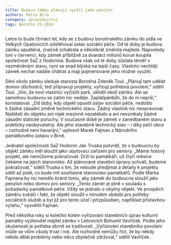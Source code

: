 ```yaml
---
title: Budovu zámku plánují využít jako penzion
authors: Petra Bílá
category: zpravodajství
tags: Borotín 25-2014 
---
```


Letos to bude čtrnáct let, kdy se z budovy borotínského zámku do sídla ve Velkých Opatovicích odstěhoval ústav sociální péče. Od té doby je budova zámku opuštěná, značně zchátrala a několikrát změnila majitele. Naposledy loni v červenci, kdy zámek přibližně za dvanáct milionů korun koupila společnost SaZ z Hodonína. Budova však od té doby zůstala téměř v nezměněném stavu, nyní se snad blýská na lepší časy. Vlastníci nechtějí zámek nechat nadále chátrat a mají pojmenované jeho možné využití. 

Dění okolo zámku sleduje starosta Borotína Zdeněk Toul. „Plánují tam udělat domov důchodců, teď připravují projekty, vyřizují potřebná povolení,“ sdělil Toul. „Vím, že noví vlastníci vyčistili park, uklidili okolí zámku. Ale se samotnou budovou se zatím nic neděje. Zaplaťpánbůh, že do ní neprší,“ konstatoval. „Od doby, kdy objekt opustil ústav sociální péče, nedošlo k žádné zásadní změně technického stavu. Žádný vlastník nic neopravoval. Naštěstí do objektu ani nijak masivně nezatékalo a ani nevznikaly žádné zásadní statické poruchy. V současné době je zámek v zanedbaném stavu a prakticky neobyvatelný. Ale jeho stavebně technický stav – i díky péči obce – rozhodně není havarijní,“ upřesnil Marek Fajman z Národního památkového ústavu v Brně.

Jednatel společnosti SaZ Hodonín Ján Truska potvrdil, že v budoucnu by objekt zámku měl sloužit jako ubytovací zařízení pro seniory. „Máme hotový projekt, ale nemůžeme pokračovat. Drží to památkáři, už čtyři měsíce čekáme na jejich stanovisko. Až plánované stavební úpravy schválí, budeme pokračovat,“ sdělil Truska s tím, že nebude předjímat a detaily k projektu sdělí až poté, co bude mít souhlasné stanovisko památkářů. Podle Marka Fajmana by nic nemělo bránit tomu, aby zámek do budoucna sloužil jako penzion nebo domov pro seniory. „Tento záměr je plně v souladu s požadavky památkové péče. Vždy se jednalo o obytný objekt. Ve prospěch záměru svědčí i fakt, že objekt sloužil v minulém období pro potřeby sociálních služeb a byl již pro tento účel i přizpůsoben, například přístavbou výtahu,“ vysvětlil Fajman.

Před několika roky si kolečko kolem vyřizování stavebních úprav kulturní památky vyzkoušel majitel zámku v Letovicích Bohumil Vavříček. Podle jeho zkušenosti je potřeba obrnit se trpělivostí. „Vyřizování stavebního povolení může se vším všudy trvat i rok. Ale rozhodně nemůžu říct, že by někdy někdo dělal problémy nebo něco zbytečně zdržoval,“ sdělil Vavříček.